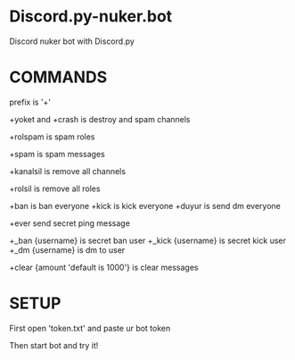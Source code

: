 # Discord.py-nuker.bot
Discord nuker bot with Discord.py

# COMMANDS

prefix is '+'

+yoket and +crash is destroy and spam channels

+rolspam is spam roles

+spam is spam messages

+kanalsil is remove all channels

+rolsil is remove all roles

+ban is ban everyone
+kick is kick everyone
+duyur is send dm everyone

+ever send secret ping message

+_ban {username} is secret ban user
+_kick {username} is secret kick user
+_dm {username} is dm to user

+clear {amount  'default is 1000'} is clear messages

# SETUP

First open 'token.txt' and paste ur bot token 

Then start bot and try it!
